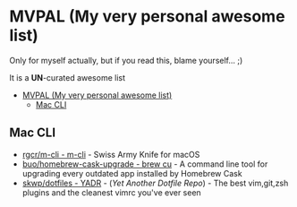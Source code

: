 # MVPAL (My very personal awesome list)

Only for myself actually, but if you read this, blame yourself... ;)

It is a **UN**-curated awesome list
- [MVPAL (My very personal awesome list)](#mvpal-my-very-personal-awesome-list)
  - [Mac CLI](#mac-cli)

## Mac CLI

- [rgcr/m-cli - m-cli](https://github.com/rgcr/m-cli) - Swiss Army Knife for macOS
- [buo/homebrew-cask-upgrade - brew cu](https://github.com/buo/homebrew-cask-upgrade) - A command line tool for upgrading every outdated app installed by Homebrew Cask
- [skwp/dotfiles - YADR](https://github.com/skwp/dotfiles) - (*Yet Another Dotfile Repo*) - The best vim,git,zsh plugins and the cleanest vimrc you've ever seen
